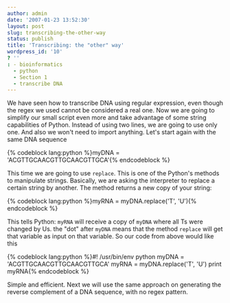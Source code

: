 ```yaml
---
author: admin
date: '2007-01-23 13:52:30'
layout: post
slug: transcribing-the-other-way
status: publish
title: 'Transcribing: the "other" way'
wordpress_id: '10'
? ''
: - bioinformatics
  - python
  - Section 1
  - transcribe DNA
---
```


We have seen how to transcribe DNA using regular expression, even though
the regex we used cannot be considered a real one. Now we are going to
simplify our small script even more and take advantage of some string
capabilities of Python. Instead of using two lines, we are going to use
only one. And also we won't need to import anything. Let's start again
with the same DNA sequence 

{% codeblock lang:python %}myDNA = 'ACGTTGCAACGTTGCAACGTTGCA'{% endcodeblock %}

This time we are going to use
`replace`. This is one of the Python's methods to manipulate strings.
Basically, we are asking the interpreter to replace a certain string by
another. The method returns a new copy of your string: 

{% codeblock lang:python %}myRNA = myDNA.replace('T', 'U'){% endcodeblock %}

This tells Python: `myRNA` will receive a copy of `myDNA` where all Ts were
changed by Us. the "dot" after `myDNA` means that the method `replace`
will get that variable as input on that variable. So our code from above
would like this

{% codeblock lang:python %}\#! /usr/bin/env python
myDNA = 'ACGTTGCAACGTTGCAACGTTGCA'
myRNA = myDNA.replace('T', 'U')
print myRNA{% endcodeblock %}

Simple and efficient. Next we will use the same approach on generating the reverse complement of a DNA sequence, with no
regex pattern.

